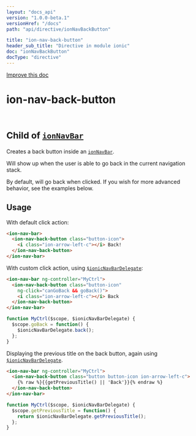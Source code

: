 ```yaml
---
layout: "docs_api"
version: "1.0.0-beta.1"
versionHref: "/docs"
path: "api/directive/ionNavBackButton"

title: "ion-nav-back-button"
header_sub_title: "Directive in module ionic"
doc: "ionNavBackButton"
docType: "directive"
---
```


<div class="improve-docs">
  <a href='http://github.com/driftyco/ionic/edit/master/js/ext/angular/src/directive/ionicNavBar.js#L313'>
    Improve this doc
  </a>
</div>




<h1 class="api-title">

  ion-nav-back-button


<br />
<small>
  Child of <a href="/docs/api/directive/ionNavBar"><code>ionNavBar</code></a>
</small>


</h1>





Creates a back button inside an <a href="/docs/api/directive/ionNavBar"><code>ionNavBar</code></a>.

Will show up when the user is able to go back in the current navigation stack.

By default, will go back when clicked.  If you wish for more advanced behavior, see the
examples below.








  
<h2 id="usage">Usage</h2>
  
With default click action:

```html
<ion-nav-bar>
  <ion-nav-back-button class="button-icon">
    <i class="ion-arrow-left-c"></i> Back!
  </ion-nav-back-button>
</ion-nav-bar>
```

With custom click action, using <a href="/docs/api/service/$ionicNavBarDelegate"><code>$ionicNavBarDelegate</code></a>:

```html
<ion-nav-bar ng-controller="MyCtrl">
  <ion-nav-back-button class="button-icon"
    ng-click="canGoBack && goBack()">
    <i class="ion-arrow-left-c"></i> Back
  </ion-nav-back-button>
</ion-nav-bar>
```
```js
function MyCtrl($scope, $ionicNavBarDelegate) {
  $scope.goBack = function() {
    $ionicNavBarDelegate.back();
  };
}
```

Displaying the previous title on the back button, again using
<a href="/docs/api/service/$ionicNavBarDelegate"><code>$ionicNavBarDelegate</code></a>.

```html
<ion-nav-bar ng-controller="MyCtrl">
  <ion-nav-back-button class="button button-icon ion-arrow-left-c">
    {% raw %}{{getPreviousTitle() || 'Back'}}{% endraw %}
  </ion-nav-back-button>
</ion-nav-bar>
```
```js
function MyCtrl($scope, $ionicNavBarDelegate) {
  $scope.getPreviousTitle = function() {
    return $ionicNavBarDelegate.getPreviousTitle();
  };
}
```
  
  

  





